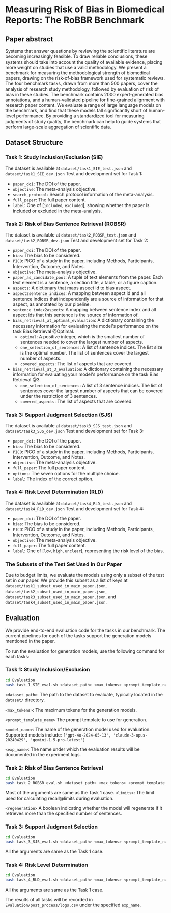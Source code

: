 # Measuring Risk of Bias in Biomedical Reports: The RoBBR Benchmark

## Paper abstract
Systems that answer questions by reviewing the scientific literature are becoming increasingly feasible. To draw reliable conclusions, these systems should take into account the quality of available evidence, placing more weight on studies that use a valid methodology. We present a benchmark for measuring the methodological strength of biomedical papers, drawing on the risk-of-bias framework used for systematic reviews. The four benchmark tasks, drawn from more than 500 papers, cover the analysis of research study methodology, followed by evaluation of risk of bias in these studies. The benchmark contains 2000 expert-generated bias annotations, and a human-validated pipeline for fine-grained alignment with research paper content. We evaluate a range of large language models on the benchmark, and find that these models fall significantly short of human-level performance. By providing a standardized tool for measuring judgments of study quality, the benchmark can help to guide systems that perform large-scale aggregation of scientific data.

## Dataset Structure

### Task 1: Study Inclusion/Exclusion (SIE)
The dataset is available at `dataset/task1_SIE_test.json` and `dataset/task1_SIE_dev.json`
Test and development set for Task 1:
- `paper_doi`: The DOI of the paper.
- `objective`: The meta-analysis objective.
- `search_protocol`: Search protocol information of the meta-analysis.
- `full_paper`: The full paper content.
- `label`: One of [`included`, `excluded`], showing whether the paper is included or excluded in the meta-analysis.

### Task 2: Risk of Bias Sentence Retrieval (ROBSR)
The dataset is available at `dataset/task2_ROBSR_test.json` and `dataset/task2_ROBSR_dev.json`
Test and development set for Task 2:
- `paper_doi`: The DOI of the paper.
- `bias`: The bias to be considered.
- `PICO`: PICO of a study in the paper, including Methods, Participants, Intervention, Outcome, and Notes.
- `objective`: The meta-analysis objective.
- `paper_as_candidate_pool`: A tuple of text elements from the paper. Each text element is a sentence, a section title, a table, or a figure caption.
- `aspects`: A dictionary that maps aspect id to bias aspect.
- `aspect2sentence_indices`: A mapping between aspect id and all sentence indices that independently are a source of information for that aspect, as annotated by our pipeline.
- `sentence_index2aspects`: A mapping between sentence index and all aspect ids that this sentence is the source of information of.
- `bias_retrieval_at_optimal_evaluation`: A dictionary containing the necessary information for evaluating the model's performance on the task Bias Retrieval @Optimal.
  - `optimal`: A positive integer, which is the smallest number of sentences needed to cover the largest number of aspects.
  - `one_selection_of_sentences`: A list of sentence indices. The list size is the optimal number. The list of sentences cover the largest number of aspects.
  - `covered_aspects`: The list of aspects that are covered.
- `bias_retrieval_at_3_evaluation`: A dictionary containing the necessary information for evaluating your model's performance on the task Bias Retrieval @3.
  - `one_selection_of_sentences`: A list of 3 sentence indices. The list of sentences cover the largest number of aspects that can be covered under the restriction of 3 sentences.
  - `covered_aspects`: The list of aspects that are covered.

### Task 3: Support Judgment Selection (SJS)
The dataset is available at `dataset/task3_SJS_test.json` and `dataset/task3_SJS_dev.json`
Test and development set for Task 3:
- `paper_doi`: The DOI of the paper.
- `bias`: The bias to be considered.
- `PICO`: PICO of a study in the paper, including Methods, Participants, Intervention, Outcome, and Notes.
- `objective`: The meta-analysis objective.
- `full_paper`: The full paper content.
- `options`: The seven options for the multiple choice.
- `label`: The index of the correct option.

### Task 4: Risk Level Determination (RLD)
The dataset is available at `dataset/task4_RLD_test.json` and `dataset/task4_RLD_dev.json`
Test and development set for Task 4:
- `paper_doi`: The DOI of the paper.
- `bias`: The bias to be considered.
- `PICO`: PICO of a study in the paper, including Methods, Participants, Intervention, Outcome, and Notes.
- `objective`: The meta-analysis objective.
- `full_paper`: The full paper content.
- `label`: One of [`low`, `high`, `unclear`], representing the risk level of the bias.

### The Subsets of the Test Set Used in Our Paper
Due to budget limits, we evaluate the models using only a subset of the test set in our paper. 
We provide this subset as a list of keys at `dataset/task1_subset_used_in_main_paper.json`, `dataset/task2_subset_used_in_main_paper.json`, `dataset/task3_subset_used_in_main_paper.json`, and `dataset/task4_subset_used_in_main_paper.json`.

## Evaluation

We provide end-to-end evaluation code for the tasks in our benchmark. The current pipelines for each of the tasks support the generation models mentioned in the paper. 

To run the evaluation for generation models, use the following command for each tasks:

### Task 1: Study Inclusion/Exclusion
```bash
cd Evaluation
bash task_1_SIE_eval.sh <dataset_path> <max_tokens> <prompt_template_name> <model_name> <exp_name>
```
`<dataset_path>`: The path to the dataset to evaluate, typically located in the `dataset/` directory.

`<max_tokens>`: The maximum tokens for the generation models.

`<prompt_template_name>` The prompt template to use for generation.

`<model_name>`: The name of the generation model used for evaluation. Supported models include: `['gpt-4o-2024-05-13', 'claude-3-opus-20240429', 'gemini-1.5-pro-latest']`

`<exp_name>`: The name under which the evaluation results will be documented in the experiment logs.

### Task 2: Risk of Bias Sentence Retrieval
```bash
cd Evaluation
bash task_2_ROBSR_eval.sh <dataset_path> <max_tokens> <prompt_template_name> <model_name> <exp_name> <limits> <regeneration>
```
Most of the arguments are same as the Task 1 case.
`<limits>`: The limit used for calculating recall@limits during evaluation.

`<regeneration>` A boolean indicating whether the model will regenerate if it retrieves more than the specified number of sentences.

### Task 3: Support Judgment Selection
```bash
cd Evaluation
bash task_3_SJS_eval.sh <dataset_path> <max_tokens> <prompt_template_name> <model_name> <exp_name>
```
All the arguments are same as the Task 1 case.

### Task 4: Risk Level Determination
```bash
cd Evaluation
bash task_4_RLD_eval.sh <dataset_path> <max_tokens> <prompt_template_name> <model_name> <exp_name>
```
All the arguments are same as the Task 1 case.

The results of all tasks will be recorded in `Evaluation/post_process/logs.csv` under the specified `exp_name`.
